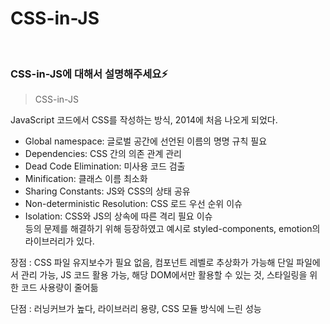 # CSS-in-JS

<br/>

### CSS-in-JS에 대해서 설명해주세요⚡️

> CSS-in-JS

JavaScript 코드에서 CSS를 작성하는 방식, 2014에 처음 나오게 되었다.

- Global namespace: 글로벌 공간에 선언된 이름의 명명 규칙 필요
- Dependencies: CSS 간의 의존 관계 관리
- Dead Code Elimination: 미사용 코드 검출
- Minification: 클래스 이름 최소화
- Sharing Constants: JS와 CSS의 상태 공유
- Non-deterministic Resolution: CSS 로드 우선 순위 이슈
- Isolation: CSS와 JS의 상속에 따른 격리 필요 이슈  
  등의 문제를 해결하기 위해 등장하였고 예시로 styled-components, emotion의 라이브러리가 있다.

장점 : CSS 파일 유지보수가 필요 없음, 컴포넌트 레벨로 추상화가 가능해 단일 파일에서 관리 가능, JS 코드 활용 가능, 해당 DOM에서만 활용할 수 있는 것, 스타일링을 위한 코드 사용량이 줄어듦

단점 : 러닝커브가 높다, 라이브러리 용량, CSS 모듈 방식에 느린 성능
